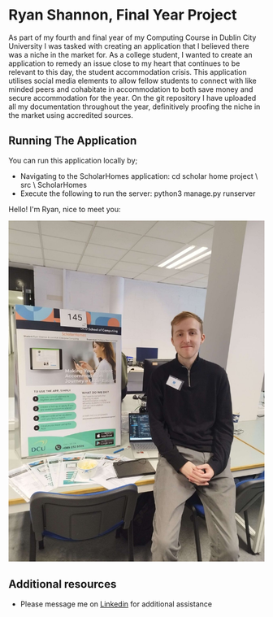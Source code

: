 # Ryan Shannon, Final Year Project

As part of my fourth and final year of my Computing Course in Dublin City University I was tasked with creating an application that I believed there was a niche in the market for. As a college student, I wanted to create an application to remedy an issue close to my heart that continues to be relevant to this day, the student accommodation crisis. This application utilises social media elements to allow fellow students to connect with like minded peers and cohabitate in accommodation to both save money and secure accommodation for the year. On the git repository I have uploaded all my documentation throughout the year, definitively proofing the niche in the market using accredited sources. 

## Running The Application 

You can run this application locally by;

- Navigating to the ScholarHomes application:
 cd scholar home project \ src \ ScholarHomes
- Execute the following to run the server:
 python3 manage.py runserver

Hello! I'm Ryan, nice to meet you:

![change-repo-path](./res/repo-change-path2023.jfif "Picture of me")

## Additional resources

- Please message me on [Linkedin](https://www.linkedin.com/in/ryan-shannon-product-owner/) for additional assistance 
